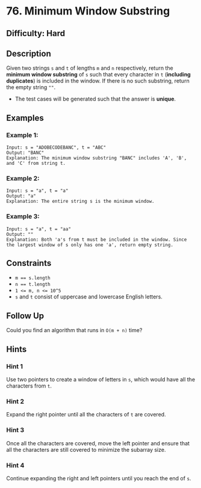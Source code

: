 # 76. Minimum Window Substring

## Difficulty: Hard

## Description
Given two strings `s` and `t` of lengths `m` and `n` respectively, return the **minimum window substring** of `s` such that every character in `t` (**including duplicates**) is included in the window. If there is no such substring, return the empty string `""`.

- The test cases will be generated such that the answer is **unique**.

## Examples

### Example 1:
```
Input: s = "ADOBECODEBANC", t = "ABC"
Output: "BANC"
Explanation: The minimum window substring "BANC" includes 'A', 'B', and 'C' from string t.
```

### Example 2:
```
Input: s = "a", t = "a"
Output: "a"
Explanation: The entire string s is the minimum window.
```

### Example 3:
```
Input: s = "a", t = "aa"
Output: ""
Explanation: Both 'a's from t must be included in the window. Since the largest window of s only has one 'a', return empty string.
```

## Constraints
- `m == s.length`
- `n == t.length`
- `1 <= m, n <= 10^5`
- `s` and `t` consist of uppercase and lowercase English letters.

## Follow Up
Could you find an algorithm that runs in `O(m + n)` time?

## Hints

### Hint 1
Use two pointers to create a window of letters in `s`, which would have all the characters from `t`.

### Hint 2
Expand the right pointer until all the characters of `t` are covered.

### Hint 3
Once all the characters are covered, move the left pointer and ensure that all the characters are still covered to minimize the subarray size.

### Hint 4
Continue expanding the right and left pointers until you reach the end of `s`.
